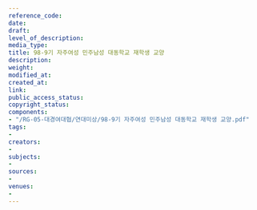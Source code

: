 ```yaml
---
reference_code: 
date: 
draft: 
level_of_description: 
media_type: 
title: 98-9기 자주여성 민주남성 대동학교 재학생 교양
description: 
weight: 
modified_at: 
created_at: 
link: 
public_access_status: 
copyright_status: 
components:
- "/RG-05-대경여대협/연대미상/98-9기 자주여성 민주남성 대동학교 재학생 교양.pdf"
tags:
- 
creators:
- 
subjects:
- 
sources:
- 
venues:
- 
---
```

